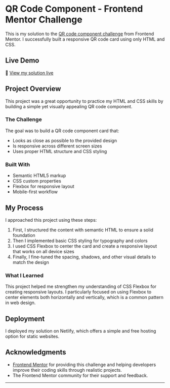 # QR Code Component - Frontend Mentor Challenge

This is my solution to the [QR code component challenge](https://www.frontendmentor.io/challenges/qr-code-component-iux_sIO_H) from Frontend Mentor. I successfully built a responsive QR code card using only HTML and CSS.

## Live Demo

🔗 [View my solution live](https://qrcodecardtemplate.netlify.app/)

## Project Overview

This project was a great opportunity to practice my HTML and CSS skills by building a simple yet visually appealing QR code component. 

### The Challenge

The goal was to build a QR code component card that:
- Looks as close as possible to the provided design
- Is responsive across different screen sizes
- Uses proper HTML structure and CSS styling

### Built With

- Semantic HTML5 markup
- CSS custom properties
- Flexbox for responsive layout
- Mobile-first workflow

## My Process

I approached this project using these steps:

1. First, I structured the content with semantic HTML to ensure a solid foundation
2. Then I implemented basic CSS styling for typography and colors
3. I used CSS Flexbox to center the card and create a responsive layout that works on all device sizes
4. Finally, I fine-tuned the spacing, shadows, and other visual details to match the design

### What I Learned

This project helped me strengthen my understanding of CSS Flexbox for creating responsive layouts. I particularly focused on using Flexbox to center elements both horizontally and vertically, which is a common pattern in web design.

## Deployment

I deployed my solution on Netlify, which offers a simple and free hosting option for static websites.

## Acknowledgments

- [Frontend Mentor](https://www.frontendmentor.io) for providing this challenge and helping developers improve their coding skills through realistic projects.
- The Frontend Mentor community for their support and feedback.

---
